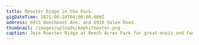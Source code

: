 ```yaml
---
title: Rooster Ridge in the Park
gigDateTime: 2021-06-24T04:00:00.000Z
address: 6915 Beechmont Ave. and 6910 Salem Road.
thumbnail: /images/uploads/Amphitheater.png
caption: Join Rooster Ridge at Beech Acres Park for great music and fun!
---
```


